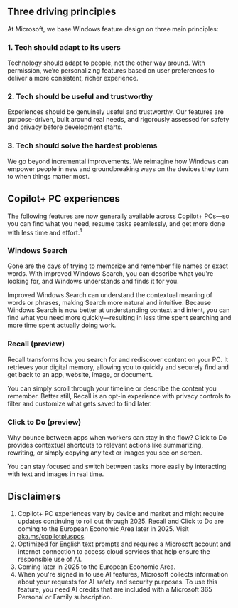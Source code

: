 ## Three driving principles

At Microsoft, we base Windows feature design on three main principles:

### 1. Tech should adapt to its users

Technology should adapt to people, not the other way around. With permission, we’re personalizing features based on user preferences to deliver a more consistent, richer experience.

### 2. Tech should be useful and trustworthy

Experiences should be genuinely useful and trustworthy. Our features are purpose-driven, built around real needs, and rigorously assessed for safety and privacy before development starts.

### 3. Tech should solve the hardest problems

We go beyond incremental improvements. We reimagine how Windows can empower people in new and groundbreaking ways on the devices they turn to when things matter most.

## Copilot+ PC experiences

The following features are now generally available across Copilot+ PCs—so you can find what you need, resume tasks seamlessly, and get more done with less time and effort.<sup>1</sup>

### Windows Search

Gone are the days of trying to memorize and remember file names or exact words. With improved Windows Search, you can describe what you're looking for, and Windows understands and finds it for you.

Improved Windows Search can understand the contextual meaning of words or phrases, making Search more natural and intuitive. Because Windows Search is now better at understanding context and intent, you can find what you need more quickly—resulting in less time spent searching and more time spent actually doing work.

### Recall (preview)

Recall transforms how you search for and rediscover content on your PC. It retrieves your digital memory, allowing you to quickly and securely find and get back to an app, website, image, or document.

You can simply scroll through your timeline or describe the content you remember. Better still, Recall is an opt-in experience with privacy controls to filter and customize what gets saved to find later.

### Click to Do (preview)

Why bounce between apps when workers can stay in the flow? Click to Do provides contextual shortcuts to relevant actions like summarizing, rewriting, or simply copying any text or images you see on screen.

You can stay focused and switch between tasks more easily by interacting with text and images in real time.

## Disclaimers

1. Copilot+ PC experiences vary by device and market and might require updates continuing to roll out through 2025. Recall and Click to Do are coming to the European Economic Area later in 2025. Visit [aka.ms/copilotpluspcs](https://www.microsoft.com/windows/copilot-plus-pcs?r=1#faq1).
1. Optimized for English text prompts and requires a [Microsoft account](https://account.microsoft.com/account?ru=https%3A%2F%2Faccount.microsoft.com%2F&destrt=home.landing&pageName=Account) and internet connection to access cloud services that help ensure the responsible use of AI.
1. Coming later in 2025 to the European Economic Area.
1. When you're signed in to use AI features, Microsoft collects information about your requests for AI safety and security purposes. To use this feature, you need AI credits that are included with a Microsoft 365 Personal or Family subscription.